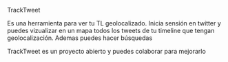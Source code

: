 TrackTweet

Es una herramienta para ver tu TL geolocalizado. Inicia sensión en twitter y puedes vizualizar en un mapa todos los tweets de tu timeline que tengan geolocalización. Ademas puedes hacer búsquedas 


TrackTweet es un proyecto abierto y puedes colaborar para mejorarlo

